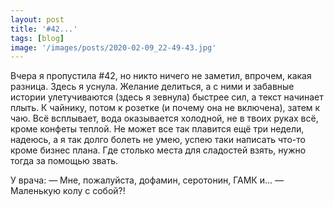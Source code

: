 ```yaml
---
layout: post
title: '#42...'
tags: [blog]
image: '/images/posts/2020-02-09_22-49-43.jpg'
---
```


Вчера я пропустила #42, но никто ничего не заметил, впрочем, какая разница. Здесь я уснула. Желание делиться, а с ними и забавные истории улетучиваются (здесь я зевнула) быстрее сил, а текст начинает плыть. К чайнику, потом к розетке (и почему она не включена), затем к чаю. Всё всплывает, вода оказывается холодной, не в твоих руках всё, кроме конфеты теплой. Не может все так плавится ещё три недели, надеюсь, а я так долго болеть не умею, успею таки написать что-то кроме бизнес плана. Где столько места для сладостей взять, нужно тогда за помощью звать.

У врача:
— Мне, пожалуйста, дофамин, серотонин, ГАМК и...
— Маленькую колу с собой?!
